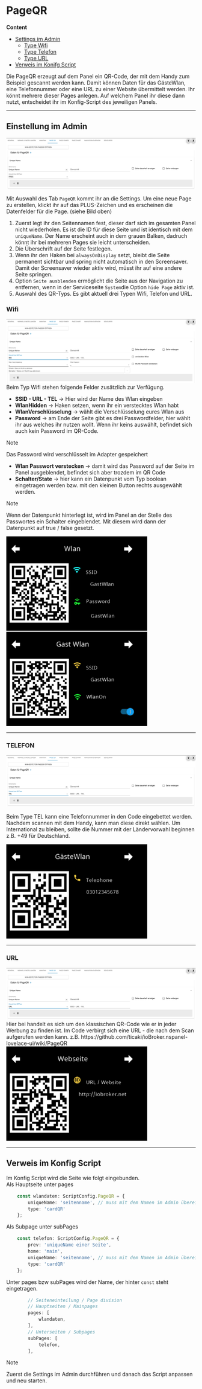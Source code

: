 # PageQR  
**Content**  
+ [Settings im Admin](#einstellung-im-admin)  
    + [Type Wifi](#wifi)  
    + [Type Telefon](#telefon)  
    + [Type URL](#url)  
+ [Verweis im Konifg Script](#verweis-im-konfig-script)  

Die PageQR erzeugt auf dem Panel ein QR-Code, der mit dem Handy zum Beispiel gescannt werden kann. Damit können Daten für das GästeWlan, eine Telefonnummer oder eine URL zu einer Website übermittelt werden. Ihr könnt mehrere dieser Pages anlegen. Auf welchem Panel ihr diese dann nutzt, entscheidet ihr im Konfig-Script des jeweiligen Panels.  

---  
## Einstellung im Admin
<img alt= 'PageQR Free' src='../Pictures/pageQR/pageQRFree.png'>  
  
Mit Auswahl des Tab `PageQR` kommt ihr an die Settings. Um eine neue Page zu erstellen, klickt ihr auf das PLUS-Zeichen und es erscheinen die Datenfelder für die Page. (siehe Bild oben)  
1. Zuerst legt ihr den Seitennamen fest, dieser darf sich im gesamten Panel nicht wiederholen. Es ist die ID für diese Seite und ist identisch mit dem `uniqueName`. Der Name erscheint auch in dem grauen Balken, dadruch könnt ihr bei mehreren Pages sie leicht unterscheiden.
2. Die Überschrift auf der Seite festlegen.
3. Wenn ihr den Haken bei `alwaysOnDisplay` setzt, bleibt die Seite permanent sichtbar und spring nicht automatisch in den Screensaver. Damit der Screensaver wieder aktiv wird, müsst ihr auf eine andere Seite springen.  
4. Option `Seite ausblenden` ermöglicht die Seite aus der Navigation zu entfernen, wenn in der Serviceseite `System`die Option `hide Page` aktiv ist.  
5. Auswahl des QR-Typs. Es gibt aktuell drei Typen Wifi, Telefon und URL. 
  
### Wifi  
<img alt='PageQR Wifi' src='../Pictures/pageQR/pageQRWifi.png'>  
Beim Typ Wifi stehen folgende Felder zusätzlich zur Verfügung.  

- **SSID - URL - TEL** -> Hier wird der Name des Wlan eingeben  
- **WlanHidden** -> Haken setzen, wenn ihr ein verstecktes Wlan habt  
- **WlanVerschlüsselung** -> wählt die Verschlüsselung eures Wlan aus  
- **Password** -> am Ende der Seite gibt es drei Passwordfelder, hier wählt ihr aus welches ihr nutzen wollt. Wenn ihr keins auswählt, befindet sich auch kein Password im QR-Code.  

> [!Note]  
>Das Password wird verschlüsselt im Adapter gespeichert  
  
- **Wlan Passwort verstecken** -> damit wird das Password auf der Seite im Panel ausgeblendet, befindet sich aber trozdem im QR Code  
- **Schalter/State** -> hier kann ein Datenpunkt vom Typ boolean eingetragen werden bzw. mit den kleinen Button rechts ausgewählt werden.  

> [!Note]  
> Wenn der Datenpunkt hinterlegt ist, wird im Panel an der Stelle des Passwortes ein Schalter eingeblendet. Mit diesem wird dann der Datenpunkt auf true / false gesetzt.  

<img alt='panelWifi' src='../Pictures/pageQR/panelPageQRWifiPW.png' height='250' ><img alt='panelWifi' src='../Pictures/pageQR/panelPageQRWifiSwitch.png' height='250' >  

---  

### TELEFON  
<img alt='PageQR TEL' src='../Pictures/pageQR/pageQRTel.png'>  
  
Beim Type TEL kann eine Telefonnummer in den Code eingebettet werden. Nachdem scannen mit dem Handy, kann man diese direkt wählen. Um International zu bleiben, sollte die Nummer mit der Ländervorwahl beginnen z.B. +49 für Deutschland.  

<img alt='panelWifi' src='../Pictures/pageQR/panelPageQRTelefon.png' height='250' >  

---  

### URL
<img alt='PageQR URL' src='../Pictures/pageQR/pageQRUrl.png'>  
Hier bei handelt es sich um den klassischen QR-Code wie er in jeder Werbung zu finden ist. Im Code verbirgt sich eine URL - die nach dem Scan aufgerufen werden kann. z.B. https://github.com/ticaki/ioBroker.nspanel-lovelace-ui/wiki/PageQR  

<img alt='panelWifi' src='../Pictures/pageQR/panelPageQRURL.png' height='250' >  
  
---  

## Verweis im Konfig Script
Im Konfig Script wird die Seite wie folgt eingebunden.  
Als Hauptseite unter pages
```typescript
    const wlandaten: ScriptConfig.PageQR = {
        uniqueName: 'seitenname', // muss mit dem Namen im Admin übereinstimmen
        type: 'cardQR'
    };
```  

Als Subpage unter subPages  
```typescript
    const telefon: ScriptConfig.PageQR = {
        prev: 'uniqueName einer Seite',
        home: 'main',
        uniqueName: 'seitenname', // muss mit dem Namen im Admin übereinstimmen
        type: 'cardQR'
    };
```  
Unter pages bzw subPages wird der Name, der hinter `const` steht eingetragen.  
```typescript
        // Seiteneinteilung / Page division
        // Hauptseiten / Mainpages
        pages: [
            wlandaten,
        ],
        // Unterseiten / Subpages
        subPages: [
            telefon,
        ],
```  

> [!Note]  
> Zuerst die Settings im Admin durchführen und danach das Script anpassen und neu starten.